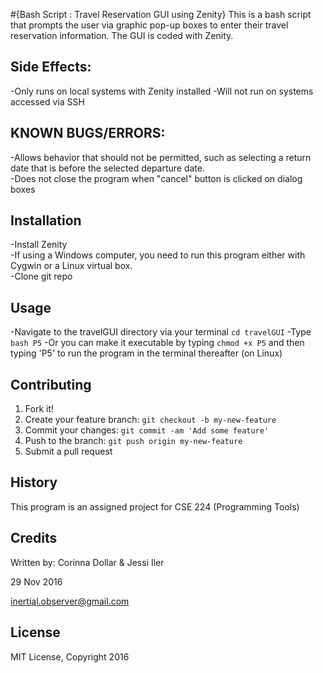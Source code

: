 #{Bash Script : Travel Reservation GUI using Zenity}
This is a bash script that prompts the user via graphic pop-up boxes to enter their travel reservation information. The GUI is coded with Zenity.
## Side Effects:
  -Only runs on local systems with Zenity installed
  -Will not run on systems accessed via SSH
## KNOWN BUGS/ERRORS:
  -Allows behavior that should not be permitted, such as selecting a return date that is before the selected departure date.  
  -Does not close the program when "cancel" button is clicked on dialog boxes
## Installation
  -Install Zenity  
  -If using a Windows computer, you need to run this program either with Cygwin or a Linux virtual box.  
  -Clone git repo
## Usage
  -Navigate to the travelGUI directory via your terminal `cd travelGUI`
  -Type `bash P5`
  -Or you can make it executable by typing `chmod +x P5` and then typing 'P5' to run the program in the terminal thereafter (on Linux)
## Contributing
1. Fork it!
2. Create your feature branch: `git checkout -b my-new-feature`
3. Commit your changes: `git commit -am 'Add some feature'`
4. Push to the branch: `git push origin my-new-feature`
5. Submit a pull request

## History
This program is an assigned project for CSE 224 (Programming Tools)
## Credits
Written by: Corinna Dollar & Jessi Iler

29 Nov 2016

inertial.observer@gmail.com
## License
MIT License, Copyright 2016
